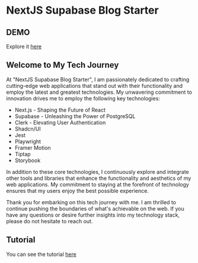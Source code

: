 # NextJS Supabase Blog Starter

## DEMO
Explore it [here](https://nextjs-supabase-blog-gules.vercel.app/ "here")


## Welcome to My Tech Journey

At "NextJS Supabase Blog Starter", I am passionately dedicated to crafting cutting-edge web applications that stand out with their functionality and employ the  latest and greatest technologies. My unwavering commitment to innovation drives me to employ the following key technologies:

- Next.js - Shaping the Future of React
- Supabase - Unleashing the Power of PostgreSQL
- Clerk - Elevating User Authentication
- Shadcn/UI
- Jest
- Playwright
- Framer Motion
- Tiptap
- Storybook

In addition to these core technologies, I continuously explore and integrate other tools and libraries that enhance the functionality and aesthetics of my web applications. My commitment to staying at the forefront of technology ensures that my users enjoy the best possible experience.

Thank you for embarking on this tech journey with me. I am thrilled to continue pushing the boundaries of what&apos;s achievable on the web. If you have any questions or desire further insights into my technology stack, please do not hesitate to reach out.

## Tutorial
You can see the tutorial [here](https://nextjs-supabase-blog-gules.vercel.app/tutorial "here")
